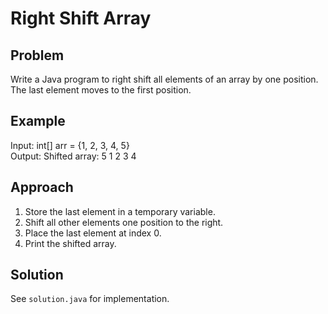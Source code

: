 # Right Shift Array

## Problem
Write a Java program to right shift all elements of an array by one position.  
The last element moves to the first position.

## Example
Input: int[] arr = {1, 2, 3, 4, 5}  
Output:
Shifted array: 5 1 2 3 4


## Approach
1. Store the last element in a temporary variable.  
2. Shift all other elements one position to the right.  
3. Place the last element at index 0.  
4. Print the shifted array.  

## Solution
See `solution.java` for implementation.
